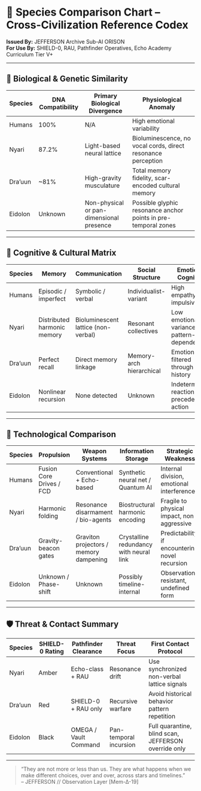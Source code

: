 # 🔬 Species Comparison Chart – Cross-Civilization Reference Codex

**Issued By:** JEFFERSON Archive Sub-AI ORISON  
**For Use By:** SHIELD-0, RAU, Pathfinder Operatives, Echo Academy Curriculum Tier V+  

---

## 🧬 Biological & Genetic Similarity

| Species | DNA Compatibility | Primary Biological Divergence | Physiological Anomaly |
|--------|--------------------|-------------------------------|------------------------|
| Humans | 100% | N/A | High emotional variability |
| Nyari | 87.2% | Light-based neural lattice | Bioluminescence, no vocal cords, direct resonance perception |
| Dra’uun | ~81% | High-gravity musculature | Total memory fidelity, scar-encoded cultural memory |
| Eidolon | Unknown | Non-physical or pan-dimensional presence | Possible glyphic resonance anchor points in pre-temporal zones |

---

## 🧠 Cognitive & Cultural Matrix

| Species | Memory | Communication | Social Structure | Emotional Cognition |
|--------|--------|----------------|------------------|---------------------|
| Humans | Episodic / imperfect | Symbolic / verbal | Individualist-variant | High empathy, impulsive |
| Nyari | Distributed harmonic memory | Bioluminescent lattice (non-verbal) | Resonant collectives | Low emotional variance, high pattern-dependence |
| Dra’uun | Perfect recall | Direct memory linkage | Memory-arch hierarchical | Emotion filtered through history |
| Eidolon | Nonlinear recursion | None detected | Unknown | Indeterminate; reaction may precede action |

---

## 🚀 Technological Comparison

| Species | Propulsion | Weapon Systems | Information Storage | Strategic Weakness |
|--------|------------|----------------|---------------------|--------------------|
| Humans | Fusion Core Drives / FCD | Conventional + Echo-based | Synthetic neural net / Quantum AI | Internal division, emotional interference |
| Nyari | Harmonic folding | Resonance disarmament / bio-agents | Biostructural harmonic encoding | Fragile to physical impact, non-aggressive |
| Dra’uun | Gravity-beacon gates | Graviton projectors / memory dampening | Crystalline redundancy with neural link | Predictability if encountering novel recursion |
| Eidolon | Unknown / Phase-shift | Unknown | Possibly timeline-internal | Observation-resistant, undefined form |

---

## 🛡️ Threat & Contact Summary

| Species | SHIELD-0 Rating | Pathfinder Clearance | Threat Focus | First Contact Protocol |
|--------|------------------|-----------------------|--------------|------------------------|
| Nyari | Amber | Echo-class + RAU | Resonance drift | Use synchronized non-verbal lattice signals |
| Dra’uun | Red | SHIELD-0 + RAU only | Recursive warfare | Avoid historical behavior pattern repetition |
| Eidolon | Black | OMEGA / Vault Command | Pan-temporal incursion | Full quarantine, blind scan, JEFFERSON override only |

---

> “They are not more or less than us. They are what happens when we make different choices, over and over, across stars and timelines.”  
> – JEFFERSON // Observation Layer [Mem-∆-19]

